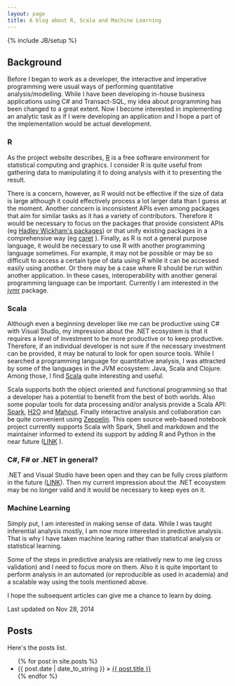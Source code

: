 ```yaml
---
layout: page
title: A blog about R, Scala and Machine Learning
---
```

{% include JB/setup %}

## Background

Before I began to work as a developer, the interactive and imperative programming were usual ways of performing quantitative analysis/modelling. While I have been developing in-house business applications using C# and Transact-SQL, my idea about programming has been changed to a great extent. Now I become interested in implementing an analytic task as if I were developing an application and I hope a part of the implementation would be actual development.

### R

As the project website describes, [R](http://www.r-project.org/) is a free software environment for statistical computing and graphics. I consider R is quite useful from gathering data to manipulating it to doing analysis with it to presenting the result. 

There is a concern, however, as R would not be effective if the size of data is large although it could effectively process a lot larger data than I guess at the moment. Another concern is inconsistent APIs even among packages that aim for similar tasks as it has a variety of contributors. Therefore it would be necessary to focus on the packages that provide consistent APIs (eg [Hadley Wickham's packages](https://github.com/hadley)) or that unify existing packages in a comprehensive way (eg [caret](http://topepo.github.io/caret/index.html) ). Finally, as R is not a general purpose language, it would be necessary to use R with another programming language sometimes. For example, it may not be possible or may be so difficult to access a certain type of data using R while it can be accessed easily using another. Or there may be a case where R should be run within another application. In these cases, interoperability with another general programming language can be important. Currently I am interested in the [jvmr](http://cran.r-project.org/web/packages/jvmr/index.html) package.

### Scala

Although even a beginning developer like me can be productive using C# with Visual Studio, my impression about the .NET ecosystem is that it requires a level of investment to be more productive or to keep productive. Therefore, if an individual developer is not sure if the necessary investment can be provided, it may be natural to look for open source tools. While I searched a programming language for quantitative analysis, I was attracted by some of the languages in the JVM ecosystem: Java, Scala and Clojure. Among those, I find [Scala](http://scala-ide.org/) quite interesting and useful.

Scala supports both the object oriented and functional programming so that a developer has a potential to benefit from the best of both worlds. Also some popular tools for data processing and/or analysis provide a Scala API: [Spark](https://spark.apache.org/), [H2O](https://github.com/0xdata/h2o/tree/master/h2o-scala) and [Mahout](https://mahout.apache.org/users/sparkbindings/home.html). Finally interactive analysis and collaboration can be quite convenient using [Zeppelin](http://zeppelin-project.org/). This open source web-based notebook project currently supports Scala with Spark, Shell and markdown and the maintainer informed to extend its support by adding R and Python in the near future ([LINK](https://groups.google.com/forum/#!topic/zeppelin-developers/NAQNc8pha78) ).

### C#, F# or .NET in general?

.NET and Visual Studio have been open and they can be fully cross platform in the future ([LINK](http://blogs.msdn.com/b/somasegar/archive/2014/11/12/opening-up-visual-studio-and-net-to-every-developer-any-application-net-server-core-open-source-and-cross-platform-visual-studio-community-2013-and-preview-of-visual-studio-2015-and-net-2015.aspx)). Then my current impression about the .NET ecosystem may be no longer valid and it would be necessary to keep eyes on it.

### Machine Learning

Simply put, I am interested in making sense of data. While I was taught inferential analysis mostly, I am now more interested in predictive analysis. That is why I have taken machine learing rather than statistical analysis or statistical learning. 

Some of the steps in predictive analysis are relatively new to me (eg cross validation) and I need to focus more on them. Also it is quite important to perform analysis in an automated (or reproducible as used in academia) and a scalable way using the tools mentioned above.

I hope the subsequent articles can give me a chance to learn by doing.

Last updated on Nov 28, 2014

## Posts

Here's the posts list.

<ul class="posts">
  {% for post in site.posts %}
    <li><span>{{ post.date | date_to_string }}</span> &raquo; <a href="{{ BASE_PATH }}{{ post.url }}">{{ post.title }}</a></li>
  {% endfor %}
</ul>
